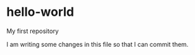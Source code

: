 # hello-world
My first repository

I am writing some changes in this file so that I can commit them.
